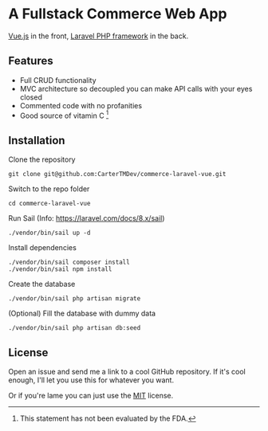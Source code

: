 # A Fullstack Commerce Web App

[Vue.js](https://vuejs.org/) in the front, [Laravel PHP framework](https://laravel.com/) in the back.

## Features

* Full CRUD functionality
* MVC architecture so decoupled you can make API calls with your eyes closed
* Commented code with no profanities
* Good source of vitamin C [^1]

[^1]: This statement has not been evaluated by the FDA.

## Installation

Clone the repository

    git clone git@github.com:CarterTMDev/commerce-laravel-vue.git

Switch to the repo folder

    cd commerce-laravel-vue

Run Sail (Info: https://laravel.com/docs/8.x/sail)

    ./vendor/bin/sail up -d

Install dependencies

    ./vendor/bin/sail composer install
    ./vendor/bin/sail npm install

Create the database

    ./vendor/bin/sail php artisan migrate

(Optional) Fill the database with dummy data

    ./vendor/bin/sail php artisan db:seed

## License

Open an issue and send me a link to a cool GitHub repository. If it's cool enough, I'll let you use this for whatever you want.

Or if you're lame you can just use the [MIT](https://choosealicense.com/licenses/mit/) license.
